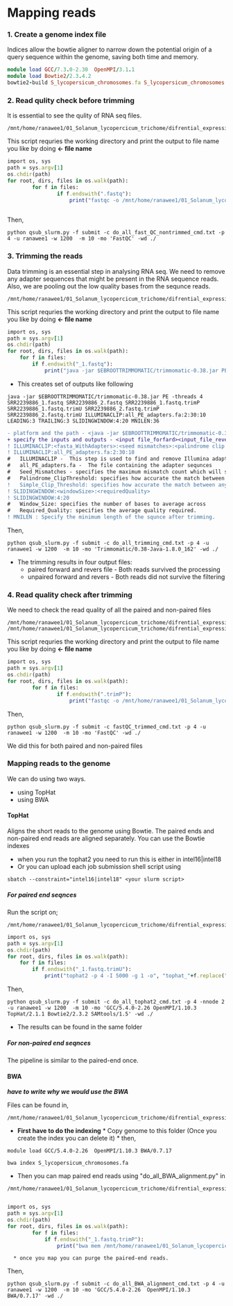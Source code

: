 # Mapping reads
   
   
### 1. Create a genome index file
 Indices allow the bowtie aligner to narrow down the potential origin of a query sequence within the genome, saving both time and memory.

```ruby
module load GCC/7.3.0-2.30  OpenMPI/3.1.1
module load Bowtie2/2.3.4.2
bowtie2-build S_lycopersicum_chromosomes.fa S_lycopersicum_chromosomes

```

### 2. Read qulity check before trimming
It is essential to see the qulity of RNA seq files. 
```
/mnt/home/ranawee1/01_Solanum_lycopercicum_trichome/difrential_expression/do_all_fast_QC_nontrimmed.py
```
This script requries the working directory and print the output to file name you like by doing **<- file name** 
```ruby
import os, sys
path = sys.argv[1]
os.chdir(path)
for root, dirs, files in os.walk(path):
        for f in files:
                if f.endswith(".fastq"): 
                    print("fastqc -o /mnt/home/ranawee1/01_Solanum_lycopercicum_trichome/difrential_expression/fastQC_before_trimming/ -f fastq %s" %(f))
                    
```
Then,
```
python qsub_slurm.py -f submit -c do_all_fast_QC_nontrimmed_cmd.txt -p 4 -u ranawee1 -w 1200  -m 10 -mo 'FastQC' -wd ./
```

### 3. Trimming the reads
Data trimming is an essential step in analysing RNA seq. 
We need to remove any adapter sequences that might be present in the RNA sequence reads.
Also, we are pooling out the low quality bases from the sequnce reads.
```
/mnt/home/ranawee1/01_Solanum_lycopercicum_trichome/difrential_expression/do_all_trimming.py 
```
This script requries the working directory and print the output to file name you like by doing **<- file name** 
```ruby
import os, sys
path = sys.argv[1]
os.chdir(path)
for root, dirs, files in os.walk(path):
    for f in files:
        if f.endswith("_1.fastq"): 
            print("java -jar $EBROOTTRIMMOMATIC/trimmomatic-0.38.jar PE -threads 4", f, f.replace("_1.fastq", "_2.fastq"), f+".trimP", f+".trimU", f.replace("_1.fastq", "_2.fastq")+".trimP", f.replace("_1.fastq", "_2.fastq")+".trimU", "ILLUMINACLIP:all_PE_adapters.fa:2:30:10 LEADING:3 TRAILING:3 SLIDINGWINDOW:4:20")
```
* This creates set of outputs like following
```
java -jar $EBROOTTRIMMOMATIC/trimmomatic-0.38.jar PE -threads 4 SRR2239886_1.fastq SRR2239886_2.fastq SRR2239886_1.fastq.trimP SRR2239886_1.fastq.trimU SRR2239886_2.fastq.trimP SRR2239886_2.fastq.trimU ILLUMINACLIP:all_PE_adapters.fa:2:30:10 LEADING:3 TRAILING:3 SLIDINGWINDOW:4:20 MNILEN:36
```
```diff
- platform and the path - <java -jar $EBROOTTRIMMOMATIC/trimmomatic-0.38.jar>
+ specify the inputs and outputs - <input file_forfard><input_file_reverse><Output_file_forward_paired><Output_file_forward_unpaired><Output_file_reverse_paired><Output_file_reverse_unpaired> 
! ILLUMINACLIP:<fasta_WithAdapters>:<seed mismatches>:<palindrome clip threshold>:<simple clip threshold>
! ILLUMINACLIP:all_PE_adapters.fa:2:30:10   
#   ILLUMINACLIP -  This step is used to find and remove Illumina adapters.
#   all_PE_adapters.fa -  The file containing the adapter sequnces
#   Seed_Mismatches - specifies the maximum mismatch count which will still allow a full match to be performed
#   Palindrome_ClipThreshold: specifies how accurate the match between the two 'adapter ligated' reads must be for PE             palindrome read alignment.
!   Simple_Clip_Threshold: specifies how accurate the match between any adapter etc. sequence must be against a read.
! SLIDINGWINDOW:<windowSize>:<requiredQuality>
! SLIDINGWINDOW:4:20
#   Window_Size: specifies the number of bases to average across
#   Required_Quality: specifies the average quality required.
! MNILEN : Specify the minimum length of the squnce after trimming. 
```

Then,
```
python qsub_slurm.py -f submit -c do_all_trimming_cmd.txt -p 4 -u ranawee1 -w 1200  -m 10 -mo 'Trimmomatic/0.38-Java-1.8.0_162' -wd ./
```
* The trimming results in four output files:
  * paired forward and revers file - Both reads survived the processing
  * unpaired forward and revers - Both reads did not survive the filtering

### 4. Read quality check after trimming

We need to check the read quality of all the paired and non-paired files
```
/mnt/home/ranawee1/01_Solanum_lycopercicum_trichome/difrential_expression/do_all_fast_QC_trimmedP.py
/mnt/home/ranawee1/01_Solanum_lycopercicum_trichome/difrential_expression/do_all_fast_QC_trimmedU.py

```
This script requries the working directory and print the output to file name you like by doing **<- file name** 
```ruby
import os, sys
path = sys.argv[1]
os.chdir(path)
for root, dirs, files in os.walk(path):
        for f in files:
                if f.endswith(".trimP"): 
                    print("fastqc -o /mnt/home/ranawee1/01_Solanum_lycopercicum_trichome/difrential_expression/fastQC_after_trimming/ -f fastq %s" %(f))
```

Then,
```
python qsub_slurm.py -f submit -c fastQC_trimmed_cmd.txt -p 4 -u ranawee1 -w 1200  -m 10 -mo 'FastQC' -wd ./
```
We did this for both paired and non-paired files

### Mapping reads to the genome

We can do using two ways.
   * using TopHat
   * using BWA

#### TopHat

Aligns the short reads to the genome using Bowtie. 
The paired ends and non-paired end reads are aligned separately.
You can use the Bowtie indexes
   * when you run the tophat2 you need to run this is either in intel16|intel18
   * Or you can upload each job submission shell script using
```rubi
sbatch --constraint="intel16|intel18" <your slurm script>

```

##### For paired end seqnces

Run the script on;

```
/mnt/home/ranawee1/01_Solanum_lycopercicum_trichome/difrential_expression/map_reads_trimU

```

```ruby
import os, sys
path = sys.argv[1]
os.chdir(path)
for root, dirs, files in os.walk(path):
    for f in files:
        if f.endswith("_1.fastq.trimU"): 
            print("tophat2 -p 4 -I 5000 -g 1 -o", "tophat_"+f.replace(".fastq.trimU", ""), "S_lycopersicum_chromosomes", f, f.replace("_1.fastq.trimU", "_2.fastq.trimU"))
```
Then,
```
python qsub_slurm.py -f submit -c do_all_tophat2_cmd.txt -p 4 -nnode 2  -u ranawee1 -w 1200  -m 10 -mo 'GCC/5.4.0-2.26 OpenMPI/1.10.3 TopHat/2.1.1 Bowtie2/2.3.2 SAMtools/1.5' -wd ./
```

   * The results can be found in the same folder

##### For non-paired end seqnces

The pipeline is similar to the paired-end once.


#### BWA

***have to write why we would use the BWA***

Files can be found in,
```
/mnt/home/ranawee1/01_Solanum_lycopercicum_trichome/difrential_expression/BWA_alignments
```


* **First have to do the indexing**
      * Copy genome to this folder (Once you create the index you can delete it)
      * then,
```
module load GCC/5.4.0-2.26  OpenMPI/1.10.3 BWA/0.7.17

bwa index S_lycopersicum_chromosomes.fa 
```
* Then you can map paired end reads using "do_all_BWA_alignment.py" in 
```
/mnt/home/ranawee1/01_Solanum_lycopercicum_trichome/difrential_expression/BWA_alignments/paired_reads
```
```ruby

import os, sys
path = sys.argv[1]
os.chdir(path)
for root, dirs, files in os.walk(path):
        for f in files:
            if f.endswith("_1.fastq.trimP"): 
                print("bwa mem /mnt/home/ranawee1/01_Solanum_lycopercicum_trichome/difrential_expression/BWA_alignments/index_files/S_lycopersicum_chromosomes.fa", f, f.replace("_1.fastq.trimP", "_2.fastq.trimP"), ">", f.replace("_1.fastq.trimP", ".sam"))

```

      * once you map you can purge the paired-end reads.

Then,

```
python qsub_slurm.py -f submit -c do_all_BWA_alignment_cmd.txt -p 4 -u ranawee1 -w 1200  -m 10 -mo 'GCC/5.4.0-2.26  OpenMPI/1.10.3 BWA/0.7.17' -wd ./
```


